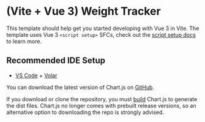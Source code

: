 # (Vite + Vue 3) Weight Tracker

This template should help get you started developing with Vue 3 in Vite. The template uses Vue 3 `<script setup>` SFCs, check out the [script setup docs](https://v3.vuejs.org/api/sfc-script-setup.html#sfc-script-setup) to learn more.

## Recommended IDE Setup

- [VS Code](https://code.visualstudio.com/) + [Volar](https://marketplace.visualstudio.com/items?itemName=Vue.volar)

You can download the latest version of Chart.js on [GitHub](https://github.com/chartjs/Chart.js/releases/tag/v4.2.1).

If you download or clone the repository, you must [build](https://www.chartjs.org/docs/latest/developers/contributing.html#building-and-testing) Chart.js to generate the dist files. Chart.js no longer comes with prebuilt release versions, so an alternative option to downloading the repo is strongly advised.
